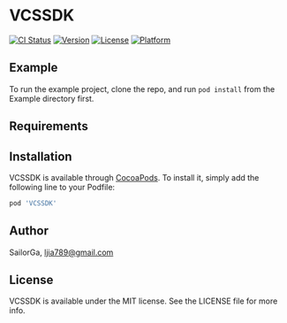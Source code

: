 # VCSSDK

[![CI Status](https://img.shields.io/travis/SailorGa/VCSSDK.svg?style=flat)](https://travis-ci.org/SailorGa/VCSSDK)
[![Version](https://img.shields.io/cocoapods/v/VCSSDK.svg?style=flat)](https://cocoapods.org/pods/VCSSDK)
[![License](https://img.shields.io/cocoapods/l/VCSSDK.svg?style=flat)](https://cocoapods.org/pods/VCSSDK)
[![Platform](https://img.shields.io/cocoapods/p/VCSSDK.svg?style=flat)](https://cocoapods.org/pods/VCSSDK)

## Example

To run the example project, clone the repo, and run `pod install` from the Example directory first.

## Requirements

## Installation

VCSSDK is available through [CocoaPods](https://cocoapods.org). To install
it, simply add the following line to your Podfile:

```ruby
pod 'VCSSDK'
```

## Author

SailorGa, ljia789@gmail.com

## License

VCSSDK is available under the MIT license. See the LICENSE file for more info.
